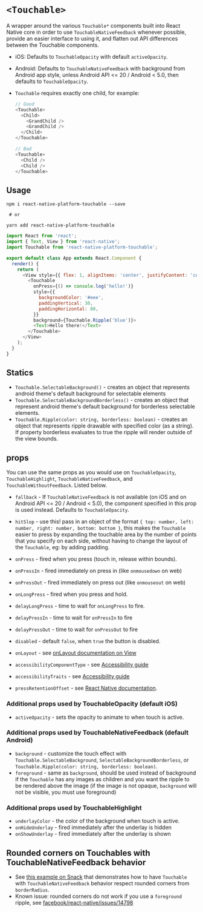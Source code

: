# `<Touchable>`

A wrapper around the various `Touchable*` components built into React Native core in order to use `TouchableNativeFeedback` whenever possible, provide an easier interface to using it, and flatten out API differences between the Touchable components.

- iOS: Defaults to `TouchableOpacity` with default `activeOpacity`.
- Android: Defaults to `TouchableNativeFeedback` with background from Android app style, unless Android API <= 20 / Android < 5.0, then defaults to `TouchableOpacity`.
- `Touchable` requires exactly one child, for example:

  ```javascript
  // Good
  <Touchable>
    <Child>
      <GrandChild />
      <GrandChild />
    </Child>
  </Touchable>

  // Bad
  <Touchable>
    <Child />
    <Child />
  </Touchable>
  ```

## Usage

```
npm i react-native-platform-touchable --save

 # or

yarn add react-native-platform-touchable
```

```javascript
import React from 'react';
import { Text, View } from 'react-native';
import Touchable from 'react-native-platform-touchable';

export default class App extends React.Component {
  render() {
    return (
      <View style={{ flex: 1, alignItems: 'center', justifyContent: 'center' }}>
        <Touchable
          onPress={() => console.log('hello!')}
          style={{
            backgroundColor: '#eee',
            paddingVertical: 30,
            paddingHorizontal: 80,
          }}
          background={Touchable.Ripple('blue')}>
          <Text>Hello there!</Text>
        </Touchable>
      </View>
    );
  }
}
```

## Statics

- `Touchable.SelectableBackground()` - creates an object that represents android theme's default background for selectable elements
- `Touchable.SelectableBackgroundBorderless()` - creates an object that represent android theme's default background for borderless selectable elements.
- `Touchable.Ripple(color: string, borderless: boolean)` - creates an object that represents ripple drawable with specified color (as a string). If property borderless evaluates to true the ripple will render outside of the view bounds.

## props

You can use the same props as you would use on `TouchableOpacity`, `TouchableHighlight`, `TouchableNativeFeedback`, and `TouchableWithoutFeedback`. Listed below.

- `fallback` - If `TouchableNativeFeedback` is not available (on iOS and on Android API <= 20 / Android < 5.0), the component specified in this prop is used instead. Defaults to `TouchableOpacity`.

- `hitSlop` - use this! pass in an object of the format `{ top: number, left: number, right: number, bottom: bottom }`, this makes the `Touchable` easier to press by expanding the touchable area by the number of points that you specify on each side, without having to change the layout of the `Touchable`, eg: by adding padding.
- `onPress` - fired when you press (touch in, release within bounds).
- `onPressIn` - fired immediately on press in (like `onmousedown` on web)
- `onPressOut` - fired immediately on press out (like `onmouseout` on web)
- `onLongPress` -   fired when you press and hold.
- `delayLongPress` - time to wait for `onLongPress` to fire.
- `delayPressIn` - time to wait for `onPressIn` to fire
- `delayPressOut` - time to wait for `onPressOut` to fire
- `disabled` - default `false`, when `true` the button is disabled.
- `onLayout` - see [onLayout documentation on View](http://facebook.github.io/react-native/releases/0.45/docs/view.html#onlayout)
- `accessibilityComponentType` - see [Accessibility guide](https://facebook.github.io/react-native/docs/accessibility.html)
- `accessibilityTraits` - see [Accessibility guide](https://facebook.github.io/react-native/docs/accessibility.html)
- `pressRetentionOffset` - see [React Native
  documentation](https://facebook.github.io/react-native/docs/touchablewithoutfeedback.html#pressretentionoffset).

### Additional props used by TouchableOpacity (default iOS)

- `activeOpacity` - sets the opacity to animate to when touch is active.

### Additional props used by TouchableNativeFeedback  (default Android)

- `background` - customize the touch effect with `Touchable.SelectableBackground`, `SelectableBackgroundBorderless`, or `Touchable.Ripple(color: string, borderless: boolean)`.
- `foreground` - same as `background`, should be used instead of background if the `Touchable` has any images as children and you want the ripple to be rendered above the image (if the image is not opaque, `background` will not be visible, you must use foreground)

### Additional props used by TouchableHighlight

- `underlayColor` - the color of the background when touch is active.
- `onHideUnderlay` - fired immediately after the underlay is hidden
- `onShowUnderlay` - fired immediately after the underlay is shown

## Rounded corners on Touchables with TouchableNativeFeedback behavior

- See [this example on Snack](https://snack.expo.io/ry3Xv9HNW) that demonstrates how to have `Touchable` with `TouchableNativeFeedback` behavior respect rounded corners from `borderRadius`.
- Known issue: rounded corners do not work if you use a `foreground` ripple, see [facebook/react-native/issues/14798](https://github.com/facebook/react-native/issues/14798)